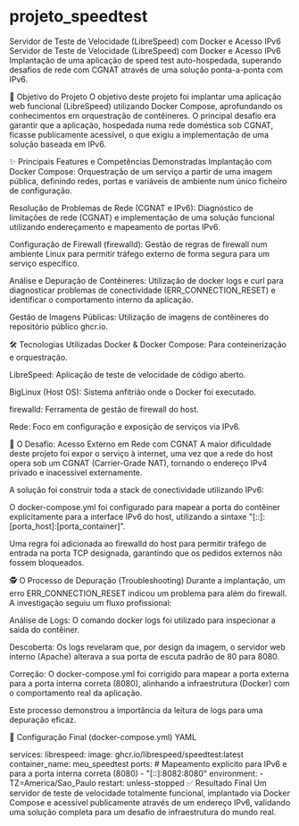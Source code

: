 # projeto_speedtest
Servidor de Teste de Velocidade (LibreSpeed) com Docker e Acesso IPv6
Servidor de Teste de Velocidade (LibreSpeed) com Docker e Acesso IPv6
Implantação de uma aplicação de speed test auto-hospedada, superando desafios de rede com CGNAT através de uma solução ponta-a-ponta com IPv6.

🎯 Objetivo do Projeto
O objetivo deste projeto foi implantar uma aplicação web funcional (LibreSpeed) utilizando Docker Compose, aprofundando os conhecimentos em orquestração de contêineres. O principal desafio era garantir que a aplicação, hospedada numa rede doméstica sob CGNAT, ficasse publicamente acessível, o que exigiu a implementação de uma solução baseada em IPv6.

✨ Principais Features e Competências Demonstradas
Implantação com Docker Compose: Orquestração de um serviço a partir de uma imagem pública, definindo redes, portas e variáveis de ambiente num único ficheiro de configuração.

Resolução de Problemas de Rede (CGNAT e IPv6): Diagnóstico de limitações de rede (CGNAT) e implementação de uma solução funcional utilizando endereçamento e mapeamento de portas IPv6.

Configuração de Firewall (firewalld): Gestão de regras de firewall num ambiente Linux para permitir tráfego externo de forma segura para um serviço específico.

Análise e Depuração de Contêineres: Utilização de docker logs e curl para diagnosticar problemas de conectividade (ERR_CONNECTION_RESET) e identificar o comportamento interno da aplicação.

Gestão de Imagens Públicas: Utilização de imagens de contêineres do repositório público ghcr.io.

🛠️ Tecnologias Utilizadas
Docker & Docker Compose: Para conteinerização e orquestração.

LibreSpeed: Aplicação de teste de velocidade de código aberto.

BigLinux (Host OS): Sistema anfitrião onde o Docker foi executado.

firewalld: Ferramenta de gestão de firewall do host.

Rede: Foco em configuração e exposição de serviços via IPv6.

🚀 O Desafio: Acesso Externo em Rede com CGNAT
A maior dificuldade deste projeto foi expor o serviço à internet, uma vez que a rede do host opera sob um CGNAT (Carrier-Grade NAT), tornando o endereço IPv4 privado e inacessível externamente.

A solução foi construir toda a stack de conectividade utilizando IPv6:

O docker-compose.yml foi configurado para mapear a porta do contêiner explicitamente para a interface IPv6 do host, utilizando a sintaxe "[::]:[porta_host]:[porta_container]".

Uma regra foi adicionada ao firewalld do host para permitir tráfego de entrada na porta TCP designada, garantindo que os pedidos externos não fossem bloqueados.

🕵️ O Processo de Depuração (Troubleshooting)
Durante a implantação, um erro ERR_CONNECTION_RESET indicou um problema para além do firewall. A investigação seguiu um fluxo profissional:

Análise de Logs: O comando docker logs foi utilizado para inspecionar a saída do contêiner.

Descoberta: Os logs revelaram que, por design da imagem, o servidor web interno (Apache) alterava a sua porta de escuta padrão de 80 para 8080.

Correção: O docker-compose.yml foi corrigido para mapear a porta externa para a porta interna correta (8080), alinhando a infraestrutura (Docker) com o comportamento real da aplicação.

Este processo demonstrou a importância da leitura de logs para uma depuração eficaz.

📄 Configuração Final (docker-compose.yml)
YAML

services:
  librespeed:
    image: ghcr.io/librespeed/speedtest:latest
    container_name: meu_speedtest
    ports:
      # Mapeamento explícito para IPv6 e para a porta interna correta (8080)
      - "[::]:8082:8080"
    environment:
      - TZ=America/Sao_Paulo
    restart: unless-stopped
✅ Resultado Final
Um servidor de teste de velocidade totalmente funcional, implantado via Docker Compose e acessível publicamente através de um endereço IPv6, validando uma solução completa para um desafio de infraestrutura do mundo real.

